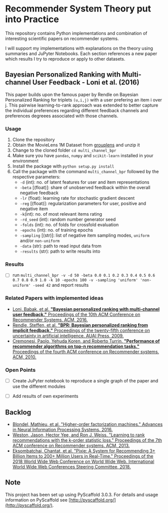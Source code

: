 # Recommender System Theory put into Practice
This repository contains Python implementations and combination of interesting scientific papers on recommender systems.

I will support my implementations with explanations on the theory using summaries and JuPyter Notebooks. Each section references a new paper which results I try to reproduce or apply to other datasets.

## Bayesian Personalized Ranking with Multi-channel User Feedback - Loni et al. (2016)

This paper builds upon the famous paper by Rendle on Bayesian Personalized Ranking for triplets `(u,i,j)` with a user prefering an item i over j. This pairwise learning-to-rank approach was extended to better capture the individual preferences regarding different feedback channels and preferences degreees associated with those channels.

### Usage
1. Clone the repository
2. Obtain the MovieLens 1M Dataset from [grouplens](https://grouplens.org/datasets/movielens/1m/) and unzip it
3. Change to the cloned folder `cd multi_channel_bpr`
4. Make sure you have `pandas`, `numpy` and `scikit-learn` installed in your environment
5. Install the package with `python setup.py install`
6. Call the package with the command `multi_channel_bpr` followed by the respective parameters:
	* `-d` (int): no. of latent features for user and item representations
	* `-beta` [(float)]: share of unobserved feedback within the overall negative feedback
	* `-lr` (float): learning rate for stochastic gradient descent
	* `-reg` [(float)]: regularization parameters for user, positive and negative item
	* `-k`(int): no. of most relevant items rating
	* `-rd_seed` (int): random number generator seed
	* `-folds` (int): no. of folds for crossfold evaluation
	* `-epochs` (int): no. of training epochs
	* `-sampling` [(str)]: list of negative item sampling modes, `uniform` and/or `non-uniform`
	* `-data` (str): path to read  input data from
	* `-results` (str): path to write results into

### Results

- [ ] run `multi_channel_bpr -v -d 50 -beta 0.0 0.1 0.2 0.3 0.4 0.5 0.6 0.7 0.8 0.9 1.0 -k 10 -epochs 100 -v -sampling 'uniform' 'non-uniform' -seed 42` and report results

### Related Papers with implemented ideas
- [Loni, Babak, et al. **"Bayesian personalized ranking with multi-channel user feedback."** Proceedings of the 10th ACM Conference on Recommender Systems. ACM, 2016.](https://dl.acm.org/citation.cfm?id=2959163)
- [Rendle, Steffen, et al. **"BPR: Bayesian personalized ranking from implicit feedback."** Proceedings of the twenty-fifth conference on uncertainty in artificial intelligence. AUAI Press, 2009.](https://arxiv.org/pdf/1205.2618.pdf)
- [Cremonesi, Paolo, Yehuda Koren, and Roberto Turrin. **"Performance of recommender algorithms on top-n recommendation tasks."** Proceedings of the fourth ACM conference on Recommender systems. ACM, 2010.](https://dl.acm.org/citation.cfm?id=1864721)

### Open Points
- [ ] Create JuPyter notebook to reproduce a single graph of the paper and use the different modules
- [ ] Add results of own experiments


## Backlog
- [Blondel, Mathieu, et al. "Higher-order factorization machines." Advances in Neural Information Processing Systems. 2016.](https://arxiv.org/pdf/1607.07195.pdf)
- [Weston, Jason, Hector Yee, and Ron J. Weiss. "Learning to rank recommendations with the k-order statistic loss." Proceedings of the 7th ACM conference on Recommender systems. ACM, 2013.](https://static.googleusercontent.com/media/research.google.com/en//pubs/archive/41534.pdf)
- [Eksombatchai, Chantat, et al. "Pixie: A System for Recommending 3+ Billion Items to 200+ Million Users in Real-Time." Proceedings of the 2018 World Wide Web Conference on World Wide Web. International World Wide Web Conferences Steering Committee, 2018.](https://dl.acm.org/citation.cfm?id=3186183)

## Note
This project has been set up using PyScaffold 3.0.3. For details and usage
information on PyScaffold see [http://pyscaffold.org/](http://pyscaffold.org/).